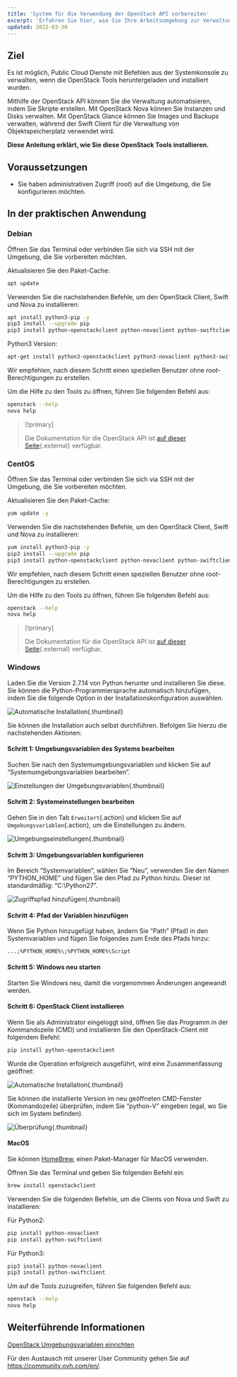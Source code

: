 ```yaml
---
title: 'System für die Verwendung der OpenStack API vorbereiten'
excerpt: 'Erfahren Sie hier, wie Sie Ihre Arbeitsumgebung zur Verwaltung von Instanzen über die OpenStack API nutzen'
updated: 2022-03-30
---
```



## Ziel

Es ist möglich, Public Cloud Dienste mit Befehlen aus der Systemkonsole zu verwalten, wenn die OpenStack Tools heruntergeladen und installiert wurden.

Mithilfe der OpenStack API können Sie die Verwaltung automatisieren, indem Sie Skripte erstellen. Mit OpenStack Nova können Sie Instanzen und Disks verwalten. Mit OpenStack Glance können Sie Images und Backups verwalten, während der Swift Client für die Verwaltung von Objektspeicherplatz verwendet wird.

**Diese Anleitung erklärt, wie Sie diese OpenStack Tools installieren.**

## Voraussetzungen

- Sie haben administrativen Zugriff (*root*) auf die Umgebung, die Sie konfigurieren möchten.

## In der praktischen Anwendung

### Debian

Öffnen Sie das Terminal oder verbinden Sie sich via SSH mit der Umgebung, die Sie vorbereiten möchten.

Aktualisieren Sie den Paket-Cache:

```sh
apt update
```

Verwenden Sie die nachstehenden Befehle, um den OpenStack Client, Swift und Nova zu installieren:

```sh
apt install python3-pip -y
pip3 install --upgrade pip
pip3 install python-openstackclient python-novaclient python-swiftclient
```

Python3 Version:

```sh
apt-get install python3-openstackclient python3-novaclient python3-swiftclient -y
```

Wir empfehlen, nach diesem Schritt einen speziellen Benutzer ohne *root*-Berechtigungen zu erstellen.

Um die Hilfe zu den Tools zu öffnen, führen Sie folgenden Befehl aus:

```sh
openstack --help
nova help
```

> [!primary]
> 
> Die Dokumentation für die OpenStack API ist [auf dieser Seite](https://docs.openstack.org/python-openstackclient/latest/){.external} verfügbar.
> 

### CentOS

Öffnen Sie das Terminal oder verbinden Sie sich via SSH mit der Umgebung, die Sie vorbereiten möchten.

Aktualisieren Sie den Paket-Cache:

```sh
yum update -y
```

Verwenden Sie die nachstehenden Befehle, um den OpenStack Client, Swift und Nova zu installieren:

```sh
yum install python3-pip -y
pip3 install --upgrade pip
pip3 install python-openstackclient python-novaclient python-swiftclient
```

Wir empfehlen, nach diesem Schritt einen speziellen Benutzer ohne *root*-Berechtigungen zu erstellen.

Um die Hilfe zu den Tools zu öffnen, führen Sie folgenden Befehl aus:

```sh
openstack --help
nova help
```

> [!primary]
> 
> Die Dokumentation für die OpenStack API ist [auf dieser Seite](https://docs.openstack.org/python-openstackclient/latest/){.external} verfügbar.
> 

### Windows

Laden Sie die Version 2.7.14 von Python herunter und installieren Sie diese. Sie können die Python-Programmiersprache automatisch hinzufügen, indem Sie die folgende Option in der Installationskonfiguration auswählen.

![Automatische Installation](images/1_preparation_openstack_environment_windows.png){.thumbnail}

Sie können die Installation auch selbst durchführen. Befolgen Sie hierzu die nachstehenden Aktionen:

#### Schritt 1: Umgebungsvariablen des Systems bearbeiten

Suchen Sie nach den Systemumgebungsvariablen und klicken Sie auf “Systemumgebungsvariablen bearbeiten”.

![Einstellungen der Umgebungsvariablen](images/2_preparation_openstack_environment_windows.png){.thumbnail}

#### Schritt 2: Systemeinstellungen bearbeiten

Gehen Sie in den Tab `Erweitert`{.action} und klicken Sie auf `Umgebungsvariablen`{.action}, um die Einstellungen zu ändern.

![Umgebungseinstellungen](images/3_preparation_openstack_environment_windows.png){.thumbnail}

#### Schritt 3: Umgebungsvariablen konfigurieren 

Im Bereich “Systemvariablen”, wählen Sie “Neu”, verwenden Sie den Namen “PYTHON_HOME” und fügen Sie den Pfad zu Python hinzu. Dieser ist standardmäßig: “C:\\Python27”.

![Zugriffspfad hinzufügen](images/4_edit_system_variables.png){.thumbnail}

#### Schritt 4: Pfad der Variablen hinzufügen

Wenn Sie Python hinzugefügt haben, ändern Sie “Path” (Pfad) in den Systemvariablen und fügen Sie folgendes zum Ende des Pfads hinzu:

`...;%PYTHON_HOME%\;%PYTHON_HOME%\Script`

#### Schritt 5: Windows neu starten

Starten Sie Windows neu, damit die vorgenommen Änderungen angewandt werden.

#### Schritt 6: OpenStack Client installieren

Wenn Sie als Administrator eingeloggt sind, öffnen Sie das Programm in der Kommandozeile (CMD) und installieren Sie den OpenStack-Client mit folgendem Befehl:

```sh
pip install python-openstackclient
```

Wurde die Operation erfolgreich ausgeführt, wird eine Zusammenfassung geöffnet:

![Automatische Installation](images/5_preparation_openstack_environment_windows.png){.thumbnail}

Sie können die installierte Version im neu geöffneten CMD-Fenster (Kommandozeile) überprüfen, indem Sie “python-V” eingeben (egal, wo Sie sich im System befinden).

![Überprüfung](images/6_preparation_openstack_environment_windows.png){.thumbnail}

#### MacOS

Sie können [HomeBrew](https://brew.sh), einen Paket-Manager für MacOS verwenden.

Öffnen Sie das Terminal und geben Sie folgenden Befehl ein:

```bash
brew install openstackclient
```

Verwenden Sie die folgenden Befehle, um die Clients von Nova und Swift zu installieren:

Für Python2:

```sh
pip install python-novaclient
pip install python-swiftclient
```

Für Python3:

```sh
pip3 install python-novaclient
pip3 install python-swiftclient
```

Um auf die Tools zuzugreifen, führen Sie folgenden Befehl aus:

```sh
openstack --help
nova help
```

## Weiterführende Informationen

[OpenStack Umgebungsvariablen einrichten](/pages/public_cloud/compute/loading_openstack_environment_variables)

Für den Austausch mit unserer User Community gehen Sie auf <https://community.ovh.com/en/>.
